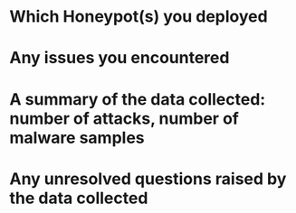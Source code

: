# Which Honeypot(s) you deployed

# Any issues you encountered

# A summary of the data collected: number of attacks, number of malware samples

# Any unresolved questions raised by the data collected
